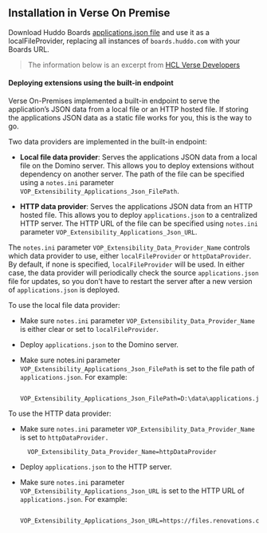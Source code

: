 ## Installation in Verse On Premise

Download Huddo Boards [applications.json file](https://boards.huddo.com/widgets/verse/applications-onprem.json) and use it as a localFileProvider, replacing all instances of `boards.huddo.com` with your Boards URL.

> The information below is an excerpt from
> [HCL Verse Developers](https://doc.cwpcollaboration.com/verse-developer/docs/getting-started)

#### Deploying extensions using the built-in endpoint
Verse On-Premises implemented a built-in endpoint to serve the application’s JSON data from a local file or an HTTP hosted file. If storing the applications JSON data as a static file works for you, this is the way to go.

Two data providers are implemented in the built-in endpoint:

- __Local file data provider__: Serves the applications JSON data from a local file on the Domino server. This allows you to deploy extensions without dependency on another server. The path of the file can be specified using a `notes.ini` parameter `VOP_Extensibility_Applications_Json_FilePath`.

- __HTTP data provider__: Serves the applications JSON data from an HTTP hosted file. This allows you to deploy `applications.json` to a centralized HTTP server. The HTTP URL of the file can be specified using `notes.ini` parameter `VOP_Extensibility_Applications_Json_URL`.

The `notes.ini` parameter `VOP_Extensibility_Data_Provider_Name` controls which data provider to use, either `localFileProvider` or `httpDataProvider`. By default, if none is specified, `localFileProvider` will be used. In either case, the data provider will periodically check the source `applications.json` file for updates, so you don’t have to restart the server after a new version of `applications.json` is deployed.

To use the local file data provider:

- Make sure `notes.ini` parameter `VOP_Extensibility_Data_Provider_Name` is either clear or set to `localFileProvider`.

- Deploy `applications.json` to the Domino server.

- Make sure notes.ini parameter `VOP_Extensibility_Applications_Json_FilePath` is set to the file path of `applications.json`. For example:

        VOP_Extensibility_Applications_Json_FilePath=D:\data\applications.json

To use the HTTP data provider:

- Make sure `notes.ini` parameter `VOP_Extensibility_Data_Provider_Name` is set to `httpDataProvider.`

        VOP_Extensibility_Data_Provider_Name=httpDataProvider

- Deploy `applications.json` to the HTTP server.

- Make sure `notes.ini` parameter `VOP_Extensibility_Applications_Json_URL` is set to the HTTP URL of `applications.json`. For example:

        VOP_Extensibility_Applications_Json_URL=https://files.renovations.com/vop/applications.json
